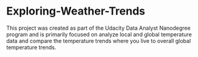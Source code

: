 # Exploring-Weather-Trends
This project was created as part of the Udacity Data Analyst Nanodegree program and is primarily focused on analyze local and global temperature data and compare the temperature trends where you live to overall global temperature trends.
